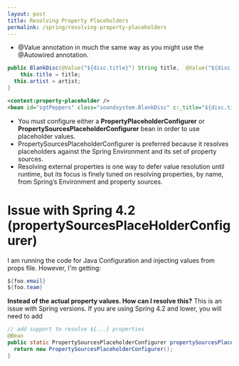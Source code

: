 ```yaml
---
layout: post
title: Resolving Property Placeholders
permalink: /spring/resolving-property-placeholders
---
```


-	@Value annotation in much the same way as you might use the @Autowired annotation. 

```java
public BlankDisc(@Value("${disc.title}") String title,  @Value("${disc.artist}") String artist){
	this.title = title;
  this.artist = artist;
}
```
```xml
<context:property-placeholder />
<bean id="sgtPeppers" class="soundsystem.BlankDisc" c:_title="${disc.title}" c:_artist="${disc.artist}" />
```
-	You must configure either a **PropertyPlaceholderConfigurer** or **PropertySourcesPlaceholderConfigurer** bean in order to use placeholder values. 
-	PropertySourcesPlaceholderConfigurer is preferred because it resolves placeholders against the Spring Environment and its set of property sources.
-	Resolving external properties is one way to defer value resolution until runtime, but its focus is finely tuned on resolving properties, by name, from Spring’s Environment and property sources.

# Issue with  Spring 4.2 (propertySourcesPlaceHolderConfigurer) 
I am running the code for Java Configuration and injecting values from props file. However, I'm getting:
```java
${foo.email}
${foo.team}
```
**Instead of the actual property values. How can I resolve this?**
This is an issue with Spring versions. If you are using Spring 4.2 and lower, you will need to add
```java
// add support to resolve ${...} properties
@Bean
public static PropertySourcesPlaceholderConfigurer propertySourcesPlaceHolderConfigurer() {
  return new PropertySourcesPlaceholderConfigurer();
}
```